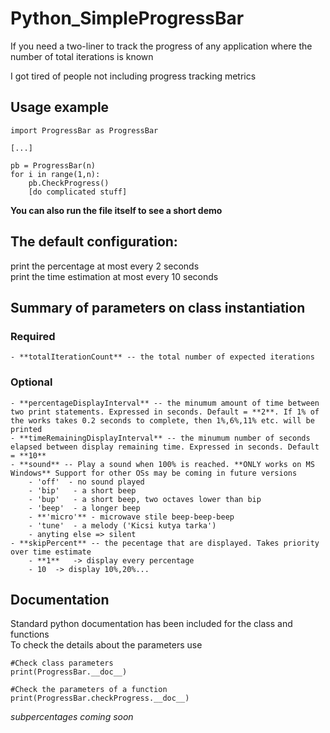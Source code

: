 # Python_SimpleProgressBar
If you need a two-liner to track the progress of any application where the number of total iterations is known  

I got tired of people not including progress tracking metrics  

## Usage example
```
import ProgressBar as ProgressBar

[...]  

pb = ProgressBar(n)
for i in range(1,n):
    pb.CheckProgress()
    [do complicated stuff]
 ```
**You can also run the file itself to see a short demo**
  
  
  
 ## The default configuration:  
 print the percentage at most every 2 seconds  
 print the time estimation at most every 10 seconds  

 ## Summary of parameters on class instantiation
  ### Required
    - **totalIterationCount** -- the total number of expected iterations
  ### Optional
    - **percentageDisplayInterval** -- the minumum amount of time between two print statements. Expressed in seconds. Default = **2**. If 1% of the works takes 0.2 seconds to complete, then 1%,6%,11% etc. will be printed
    - **timeRemainingDisplayInterval** -- the minumum number of seconds elapsed between display remaining time. Expressed in seconds. Default = **10**
    - **sound** -- Play a sound when 100% is reached. **ONLY works on MS Windows** Support for other OSs may be coming in future versions
        - 'off'  - no sound played
        - 'bip'   - a short beep
        - 'bup'   - a short beep, two octaves lower than bip
        - 'beep'  - a longer beep
        - **'micro'** - microwave stile beep-beep-beep
        - 'tune'  - a melody ('Kicsi kutya tarka')
        - anyting else => silent
    - **skipPercent** -- the pecentage that are displayed. Takes priority over time estimate
        - **1**   -> display every percentage
        - 10  -> display 10%,20%...
 
 ## Documentation  
 Standard python documentation has been included for the class and functions  
To check the details about the parameters use  
```
#Check class parameters
print(ProgressBar.__doc__)

#Check the parameters of a function
print(ProgressBar.checkProgress.__doc__)
```
 
 
 *subpercentages coming soon*

